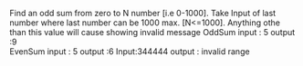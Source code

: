 Find an odd sum from zero to N number [i.e 0-1000]. Take Input of last number 
where last number can be 1000 max. [N<=1000]. Anything othe than this value 
will cause showing invalid message 
OddSum
input : 5 
output :9  
EvenSum
input : 5 
output :6 
Input:344444
output : invalid range